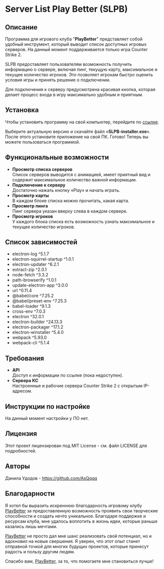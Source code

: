 # Server List Play Better (SLPB)

## Описание
Программа для игрового клуба "**PlayBetter**" представляет собой удобный инструмент, который выводит список доступных игровых серверов. На данный момент поддерживается только игра Counter Strike 2.

SLPB предоставляет пользователям возможность получить информацию о сервере, включая пинг, текущую карту, максимальное и текущее количество игроков. Это позволяет игрокам быстро оценить условия игры и принять решение о подключении.

Для подключения к серверу предусмотрена красивая кнопка, которая делает процесс входа в игру максимально удобным и приятным.

## Установка
Чтобы установить программу на свой компьютер, перейдите по [ссылке](https://github.com/AsQqqq/server-list-play-better/releases).

Выберите актуальную версию и скачайте файл «**SLPB-installer.exe**». После этого установите приложение на свой ПК. Готово! Теперь вы можете пользоваться программой.

## Функциональные возможности
- **Просмотр списка серверов**\
Список серверов выводится с анимацией, имеет приятный вид и содержит максимальное количество важной информации.
- **Подключение к серверу**\
Достаточно нажать кнопку «Play» и начать играть.
- **Просмотр карты**\
В каждом блоке списка можно прочитать, какая карта.
- **Просмотр пинга**\
Пинг сервера указан вверху слева в каждом сервере.
- **Просмотр игроков**\
У каждого блока списка есть возможность узнать максимальное и текущее количество игроков.

## Список зависимостей

- electron-log ^5.1.7
- electron-squirrel-startup ^1.0.1
- electron-updater ^6.2.1
- extract-zip ^2.0.1
- node-fetch ^3.3.2
- path-browserify ^1.0.1
- update-electron-app ^3.0.0
- url ^0.11.4
- @babel/core ^7.25.2
- @babel/preset-env ^7.25.3
- babel-loader ^9.1.3
- cross-env ^7.0.3
- electron ^32.0.1
- electron-builder ^24.13.3
- electron-packager ^17.1.2
- electron-winstaller ^5.4.0
- webpack ^5.93.0
- webpack-cli ^5.1.4

## Требования

- **API**\
   Доступ к информации по ссылке (пока недоступен).
- **Сервера КС**\
   Настроенные и рабочие сервера Counter Strike 2 с открытым IP-адресом.

## Инструкции по настройке
На данный момент настройки у ПО нет.

## Лицензия

Этот проект лицензирован под MIT License - см. файл LICENSE для подробностей.

## Авторы

Данила Удодов - https://github.com/AsQqqq

## Благодарности

Я хотел бы выразить искреннюю благодарность игровому клубу [PlayBetter](https://playbetter.zone/) за предоставленную возможность проявить свои творческие способности и создать нечто уникальное. Благодаря поддержке и ресурсам клуба, мне удалось воплотить в жизнь идеи, которые раньше казались лишь мечтами.

[PlayBetter](https://playbetter.zone/) не просто дал мне шанс реализовать свой потенциал, но и вдохновил на новые свершения. Я уверен, что этот опыт станет отправной точкой для многих будущих проектов, которые принесут радость и пользу другим людям.

Спасибо вам, [PlayBetter](https://playbetter.zone/), за то, что помогаете мне становиться лучше!